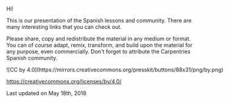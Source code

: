 Hi!

This is our presentation of the Spanish lessons and community. There are many interesting links that you can check out. 

Please share, copy and redistribute the material in any medium or format. You can of course adapt, remix, transform, and build 
upon the material for any purpose, even commercially. Don't forget to attribute the Carpentries Spanish community.
<div style="width:200%">
![CC by 4.0](https://mirrors.creativecommons.org/presskit/buttons/88x31/png/by.png)
</div>

https://creativecommons.org/licenses/by/4.0/

Last updated on May 18th, 2018
